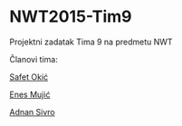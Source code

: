 # NWT2015-Tim9
Projektni zadatak Tima 9 na predmetu NWT


Članovi tima:

[Safet Okić](https://github.com/XenoGearX)

[Enes Mujić](https://github.com/emujic1)

[Adnan Sivro](https://github.com/Adnan-Sivro)

